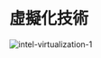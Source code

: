 # 虛擬化技術

![intel-virtualization-1](https://user-images.githubusercontent.com/89326999/154827964-c86ab58b-a6d1-490a-9d7f-8bc22a4b0157.jpg)
